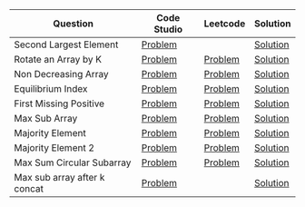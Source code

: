 | Question                     | Code Studio                                                                                                   | Leetcode                                                               | Solution                              |
| ---------------------------- | ------------------------------------------------------------------------------------------------------------- | ---------------------------------------------------------------------- | ------------------------------------- |
| Second Largest Element       | [Problem](https://parikh.club/parikh_arrays_1)                                                                |                                                                        | [Solution](SecondLargestElement.java) |
| Rotate an Array by K         | [Problem](https://parikh.club/parikh_arrays_2)                                                                | [Problem](https://leetcode.com/problems/rotate-array)                  | [Solution](RotateArray.java)          |
| Non Decreasing Array         | [Problem](https://parikh.club/parikh_arrays_3)                                                                | [Problem](https://leetcode.com/problems/non-decreasing-array)          | [Solution](NonDecreasingArray.java)   |
| Equilibrium Index            | [Problem](https://parikh.club/parikh_arrays_4)                                                                | [Problem](https://leetcode.com/problems/find-pivot-index/description)  | [Solution](Equilibirium.java)         |
| First Missing Positive       | [Problem](https://parikh.club/parikh_arrays_5)                                                                | [Problem](https://leetcode.com/problems/first-missing-positive)        | [Solution](FirstMissingPositive.java) |
| Max Sub Array                | [Problem](https://www.codingninjas.com/codestudio/problems/630526)                                            | [Problem](https://leetcode.com/problems/maximum-subarray)              | [Solution](MaxSubArray.java)          |
| Majority Element             | [Problem](https://www.codingninjas.com/codestudio/problems/842495)                                            | [Problem](https://leetcode.com/problems/majority-element)              | [Solution](MajorityElement.java)      |
| Majority Element 2           | [Problem](https://www.codingninjas.com/codestudio/problems/893027)                                            | [Problem](https://leetcode.com/problems/majority-element-ii)           | [Solution](MajorityElement2.java)     |
| Max Sum Circular Subarray    | [Problem](https://www.codingninjas.com/codestudio/problems/maximum-sum-circular-subarray_1264302)             | [Problem](https://leetcode.com/problems/maximum-sum-circular-subarray) | [Solution](MaximumSumSubArray.java)   |
| Max sub array after k concat | [Problem](https://www.codingninjas.com/codestudio/problems/maximum-subarray-sum-after-k-concatenation_874513) |                                                                        | [Solution](MaxSubArrayKConcat.java)   |


